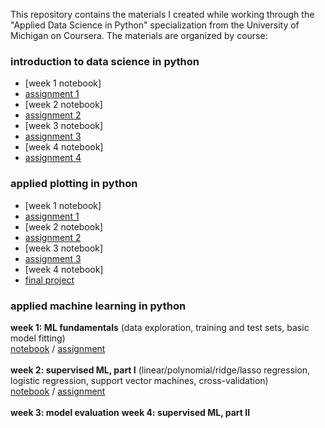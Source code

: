 This repository contains the materials I created while working through the "Applied Data Science in Python" specialization from the University of Michigan on Coursera. The materials are organized by course:

### introduction to data science in python

- [week 1 notebook]
- [assignment 1](https://github.com/shelbybachman/applied-data-science-python/blob/main/intro-ds-python/assignment1.ipynb)
- [week 2 notebook]
- [assignment 2](https://github.com/shelbybachman/applied-data-science-python/blob/main/intro-ds-python/assignment2.ipynb)
- [week 3 notebook]
- [assignment 3](https://github.com/shelbybachman/applied-data-science-python/blob/main/intro-ds-python/assignment3.ipynb)
- [week 4 notebook]
- [assignment 4](https://github.com/shelbybachman/applied-data-science-python/blob/main/intro-ds-python/assignment4.ipynb)

### applied plotting in python

- [week 1 notebook]
- [assignment 1](https://github.com/shelbybachman/applied-data-science-python/blob/main/plotting-python/assignment1.ipynb)
- [week 2 notebook]
- [assignment 2](https://github.com/shelbybachman/applied-data-science-python/blob/main/plotting-python/assignment2.ipynb)
- [week 3 notebook]
- [assignment 3](https://github.com/shelbybachman/applied-data-science-python/blob/main/plotting-python/assignment3.ipynb)
- [week 4 notebook]
- [final project](https://github.com/shelbybachman/applied-data-science-python/blob/main/plotting-python/assignment4.ipynb)

### applied machine learning in python
**week 1: ML fundamentals**  (data exploration, training and test sets, basic model fitting) 
<br>
[notebook](https://github.com/shelbybachman/applied-data-science-python/blob/main/applied-ml-python/module_1.ipynb) / 
[assignment](https://github.com/shelbybachman/applied-data-science-python/blob/main/applied-ml-python/assignment_1.ipynb)
<br><br>
**week 2: supervised ML, part I** (linear/polynomial/ridge/lasso regression, logistic regression, support vector machines, cross-validation)
<br>
[notebook](https://github.com/shelbybachman/applied-data-science-python/blob/main/applied-ml-python/module_2.ipynb) / 
[assignment](https://github.com/shelbybachman/applied-data-science-python/blob/main/applied-ml-python/assignment_2.ipynb)
<br><br>
**week 3: model evaluation**
**week 4: supervised ML, part II**
